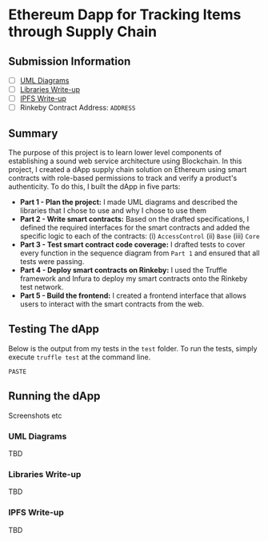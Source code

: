 # Ethereum Dapp for Tracking Items through Supply Chain

## Submission Information
-[ ] [UML Diagrams](#UML-Diagrams)
-[ ] [Libraries Write-up](#Libraries-Write-up)
-[ ] [IPFS Write-up](#IPFS-Write-up)
-[ ] Rinkeby Contract Address: `ADDRESS`

## Summary
The purpose of this project is to learn lower level components of establishing a sound web service architecture using Blockchain.  In this project, I created a dApp supply chain solution on Ethereum using smart contracts with role-based permissions to track and verify a product's authenticity.  To do this, I built the dApp in five parts:

- **Part 1 - Plan the project:** I made UML diagrams and described the libraries that I chose to use and why I chose to use them
- **Part 2 - Write smart contracts:** Based on the drafted specifications, I defined the required interfaces for the smart contracts and added the specific logic to each of the contracts: (i) `AccessControl` (ii) `Base` (iii) `Core`
- **Part 3 - Test smart contract code coverage:** I drafted tests to cover every function in the sequence diagram from `Part 1` and ensured that all tests were passing.
- **Part 4 - Deploy smart contracts on Rinkeby:** I used the Truffle framework and Infura to deploy my smart contracts onto the Rinkeby test network.
- **Part 5 - Build the frontend:** I created a frontend interface that allows users to interact with the smart contracts from the web.

## Testing The dApp
Below is the output from my tests in the `test` folder.  To run the tests, simply execute `truffle test` at the command line.
```
PASTE
```

## Running the dApp
Screenshots etc

### UML Diagrams
TBD

### Libraries Write-up
TBD

### IPFS Write-up
TBD